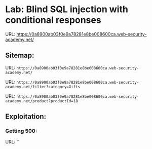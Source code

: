 # Lab: Blind SQL injection with conditional responses

URL: https://0a8900ab03f0e9a78281e8be008600ca.web-security-academy.net/

## Sitemap:

URL: `https://0a8900ab03f0e9a78281e8be008600ca.web-security-academy.net/`

URL: `https://0a8900ab03f0e9a78281e8be008600ca.web-security-academy.net/filter?category=Gifts`

URL: `https://0a8900ab03f0e9a78281e8be008600ca.web-security-academy.net/product?productId=18`

## Exploitation:

### Getting 500:

URL: ``
